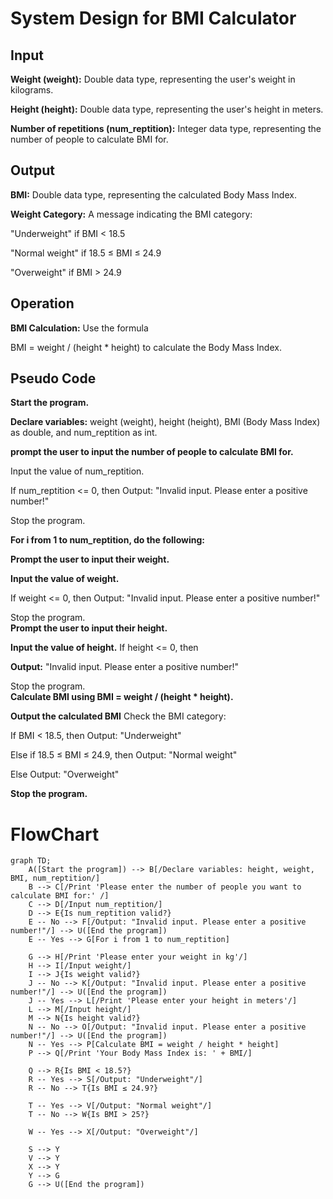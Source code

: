 # System Design for BMI Calculator
## Input
**Weight (weight):** Double data type, representing the user's weight in kilograms.

**Height (height):** Double data type, representing the user's height in meters.

**Number of repetitions 
(num_reptition):** Integer data type, representing the number of people to calculate BMI for.

## Output
**BMI:** Double data type, representing the calculated Body Mass Index.

**Weight Category:** A message indicating the BMI category:

"Underweight" if BMI < 18.5

"Normal weight" if 18.5 ≤ BMI ≤ 24.9

"Overweight" if BMI > 24.9
## Operation
**BMI Calculation:** Use the formula 

BMI = weight / (height * height) to calculate the Body Mass Index.
## Pseudo Code
**Start the program.**

**Declare variables:**
weight (weight), height (height), BMI (Body Mass Index) as double, and num_reptition as int.

**prompt the user to input the number of people to calculate BMI for.** 

Input the value of num_reptition.

If num_reptition <= 0, then
    Output: "Invalid input. Please enter a positive number!"
	
 Stop the program.
 
**For i from 1 to num_reptition, do the following:**

 **Prompt the user to input their weight.**

**Input the value of weight.**
 
If weight <= 0, 
then
Output: "Invalid input. Please enter a positive number!"

Stop the program.    
 **Prompt the user to input their height.**
    
**Input the value of height.**
   If height <= 0, then
   
**Output:** "Invalid input. Please enter a positive number!"

  Stop the program.    
   **Calculate BMI using BMI = weight / (height * height).**
    
**Output the calculated BMI**
    Check the BMI category:
	
If BMI < 18.5, then
            Output: "Underweight"
			
 Else if 18.5 ≤ BMI ≤ 24.9, then
            Output: "Normal weight"
			
 Else
            Output: "Overweight"
			
**Stop the program.**

# FlowChart

```mermaid
graph TD;
    A([Start the program]) --> B[/Declare variables: height, weight, BMI, num_reptition/]
    B --> C[/Print 'Please enter the number of people you want to calculate BMI for:' /]
    C --> D[/Input num_reptition/]
    D --> E{Is num_reptition valid?}
    E -- No --> F[/Output: "Invalid input. Please enter a positive number!"/] --> U([End the program])
    E -- Yes --> G[For i from 1 to num_reptition]
    
    G --> H[/Print 'Please enter your weight in kg'/]
    H --> I[/Input weight/]
    I --> J{Is weight valid?}
    J -- No --> K[/Output: "Invalid input. Please enter a positive number!"/] --> U([End the program])
    J -- Yes --> L[/Print 'Please enter your height in meters'/]
    L --> M[/Input height/]
    M --> N{Is height valid?}
    N -- No --> O[/Output: "Invalid input. Please enter a positive number!"/] --> U([End the program])
    N -- Yes --> P[Calculate BMI = weight / height * height]
    P --> Q[/Print 'Your Body Mass Index is: ' + BMI/]
    
    Q --> R{Is BMI < 18.5?}
    R -- Yes --> S[/Output: "Underweight"/]
    R -- No --> T{Is BMI ≤ 24.9?}
    
    T -- Yes --> V[/Output: "Normal weight"/]
    T -- No --> W{Is BMI > 25?}
    
    W -- Yes --> X[/Output: "Overweight"/]
    
    S --> Y
    V --> Y
    X --> Y
    Y --> G
    G --> U([End the program])

```
